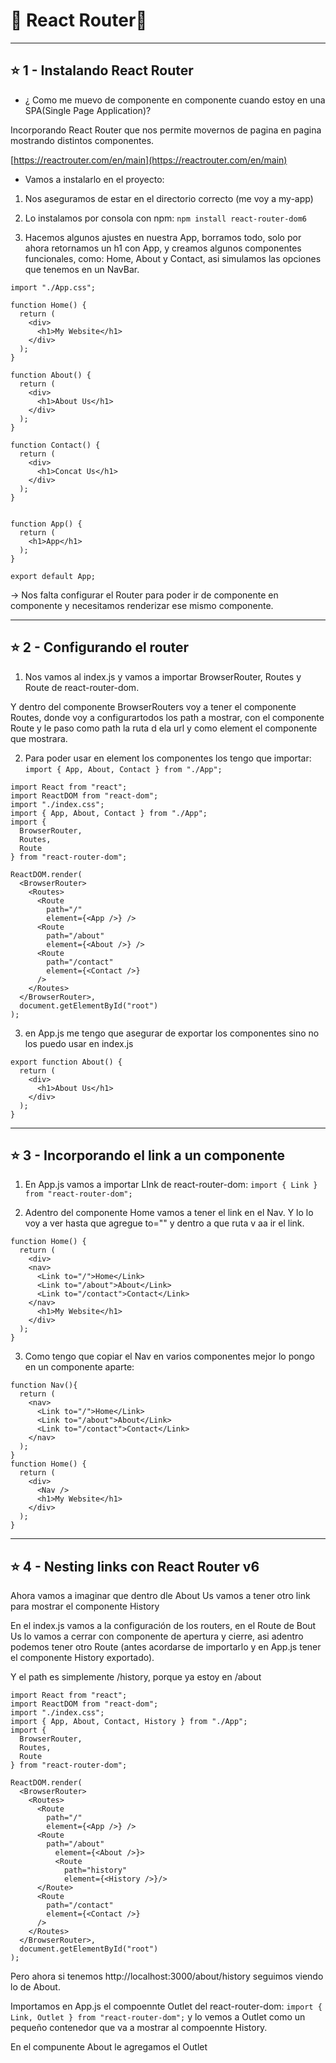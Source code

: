 # :star2: React Router:star2:

---

## :star: 1 - Instalando React Router

-  ¿ Como me muevo de componente en componente cuando estoy en una SPA(Single Page Application)?

Incorporando React Router que nos permite movernos de pagina en pagina mostrando distintos componentes.

[https://reactrouter.com/en/main](https://reactrouter.com/en/main)

- Vamos a instalarlo en el proyecto:

1. Nos aseguramos de estar en el directorio correcto (me voy a my-app)

2. Lo instalamos por consola con npm: ```npm install react-router-dom6```

3. Hacemos algunos ajustes en nuestra App, borramos todo, solo por ahora retornamos un h1 con App, y creamos algunos componentes funcionales, como: Home, About y Contact, asi simulamos las opciones que tenemos en un NavBar.


```JSX
import "./App.css";
 
function Home() {
  return (
    <div>
      <h1>My Website</h1>
    </div>
  );
}

function About() {
  return (
    <div>
      <h1>About Us</h1>
    </div>
  );
}

function Contact() {
  return (
    <div>
      <h1>Concat Us</h1>
    </div>
  );
}


function App() {
  return (
    <h1>App</h1>
  );
}

export default App;
```

-> Nos falta configurar el Router para poder ir de componente en componente y necesitamos renderizar ese mismo componente.

---

## :star: 2 - Configurando el router

1. Nos vamos al index.js y vamos a importar BrowserRouter, Routes y Route de react-router-dom.

Y dentro del componente BrowserRouters voy a tener el componente Routes, donde voy a configurartodos los path a mostrar, con el componente Route y le paso como path la ruta d ela url y como element el componente que mostrara.

2. Para poder usar en element los componentes los tengo que importar: ```import { App, About, Contact } from "./App";```

```JSX
import React from "react";
import ReactDOM from "react-dom";
import "./index.css";
import { App, About, Contact } from "./App";
import {
  BrowserRouter,
  Routes,
  Route
} from "react-router-dom";

ReactDOM.render(
  <BrowserRouter>
    <Routes>
      <Route 
        path="/" 
        element={<App />} />
      <Route 
        path="/about" 
        element={<About />} />
      <Route
        path="/contact"
        element={<Contact />}
      />
    </Routes>
  </BrowserRouter>,
  document.getElementById("root")
);

```


3. en App.js me tengo que asegurar de exportar los componentes sino no los puedo usar en index.js

```JSX
export function About() {
  return (
    <div>
      <h1>About Us</h1>
    </div>
  );
}
```

---

## :star: 3 - Incorporando el link a un componente


1. En App.js vamos a importar LInk de react-router-dom: ```import { Link } from "react-router-dom";```

2. Adentro del componente Home vamos a tener el link en el Nav. Y lo lo voy a ver hasta que agregue to="" y dentro a que ruta v aa ir el link.

```JSX
function Home() {
  return (
    <div>
    <nav>
      <Link to="/">Home</Link>
      <Link to="/about">About</Link>
      <Link to="/contact">Contact</Link>
    </nav>
      <h1>My Website</h1>
    </div>
  );
}
```

3. Como tengo que copiar el Nav en varios componentes mejor lo pongo en un componente aparte:
```JSX
function Nav(){
  return (
    <nav>
      <Link to="/">Home</Link>
      <Link to="/about">About</Link>
      <Link to="/contact">Contact</Link>
    </nav>
  );
}
function Home() {
  return (
    <div>
      <Nav />
      <h1>My Website</h1>
    </div>
  );
}
```

---

## :star: 4 - Nesting links con React Router v6

Ahora vamos a imaginar que dentro dle About Us vamos a tener otro link para mostrar el componente History

En el index.js vamos a la configuración de los routers, en el Route de Bout Us lo vamos a cerrar con componente de apertura y cierre, asi adentro podemos tener otro Route (antes acordarse de importarlo y en App.js tener el componente History exportado).

Y el path es simplemente /history, porque ya estoy en /about

```JSX
import React from "react";
import ReactDOM from "react-dom";
import "./index.css";
import { App, About, Contact, History } from "./App";
import {
  BrowserRouter,
  Routes,
  Route
} from "react-router-dom";

ReactDOM.render(
  <BrowserRouter>
    <Routes>
      <Route 
        path="/" 
        element={<App />} />
      <Route 
        path="/about" 
          element={<About />}>
          <Route 
            path="history"
            element={<History />}/>
      </Route>
      <Route
        path="/contact"
        element={<Contact />}
      />
    </Routes>
  </BrowserRouter>,
  document.getElementById("root")
);
```

Pero ahora si tenemos http://localhost:3000/about/history seguimos viendo lo de About.

Importamos en App.js el compoennte Outlet del react-router-dom: ```import { Link, Outlet } from "react-router-dom";``` y lo vemos a Outlet como un pequeño contenedor que va a mostrar al compoennte History.

En el compunente About le agregamos el Outlet